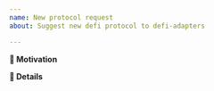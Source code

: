 ```yaml
---
name: New protocol request
about: Suggest new defi protocol to defi-adapters

---
```


**🧐 Motivation**
<!-- Which defi protocol and why you want to add it? Tell us about it! -->

**📝 Details**
<!-- Please describe the defi protocol in detail. -->

<!-- Make sure that you have reviewed the opty.fi's defi-adapters Contributor Guidelines. -->
<!-- https://github.com/opty-fi/defi-adapters/blob/main/CONTRIBUTING.md -->

